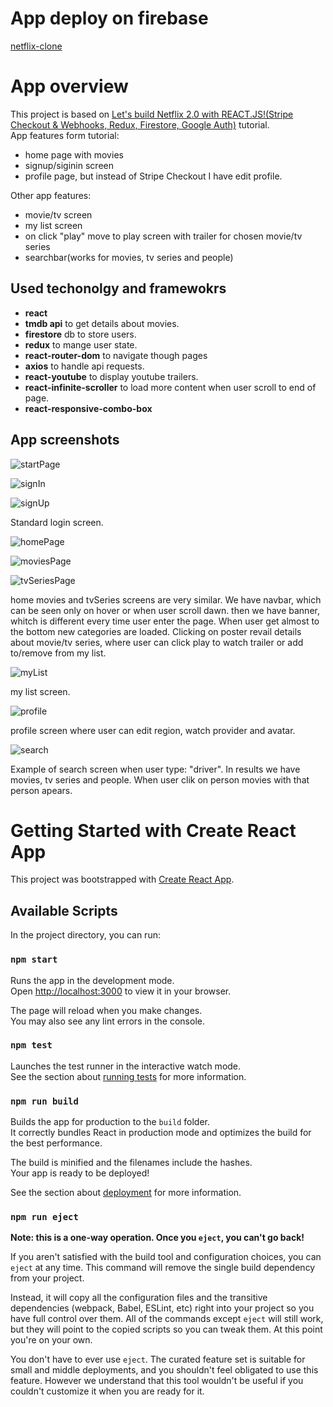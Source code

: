 # App deploy on firebase

[netflix-clone](https://jan-netflix-clone.netlify.app)

# App overview

This project is based on [Let's build Netflix 2.0 with REACT.JS!(Stripe Checkout & Webhooks, Redux, Firestore, Google Auth)](https://www.youtube.com/watch?v=HW5roUF2RLg&t) tutorial. <br />
App features form tutorial:
- home page with movies
- signup/siginin screen
- profile page, but instead of Stripe Checkout I have edit profile.

Other app features:
- movie/tv screen
- my list screen
- on click "play" move to play screen with trailer for chosen movie/tv series
- searchbar(works for movies, tv series and people)

## Used techonolgy and framewokrs

- **react**
- **tmdb api** to get details about movies.
- **firestore** db to store users.
- **redux** to mange user state.
- **react-router-dom** to navigate though pages
- **axios** to handle api requests.
- **react-youtube** to display youtube trailers.
- **react-infinite-scroller** to load more content when user scroll to end of page.
- **react-responsive-combo-box**   

## App screenshots

![startPage](/screenshots/startPage.png)

![signIn](/screenshots/signIn.png)

![signUp](/screenshots/signUp.png)

Standard login screen.

![homePage](/screenshots/homePage.png)

![moviesPage](/screenshots/moviesPage.png)

![tvSeriesPage](/screenshots/tvSeriesPage.png)

home movies and tvSeries screens are very similar. We have navbar, which can be seen only on hover or when user scroll dawn.
then we have banner, whitch is different every time user enter the page. When user get almost to the bottom new categories are loaded.
Clicking on poster revail details about movie/tv series, where user can click play to watch trailer or add
to/remove from my list.

![myList](/screenshots/myListPage.png)

my list screen.

![profile](/screenshots/profile.png)  

profile screen where user can edit region, watch provider and avatar.

![search](/screenshots/search.png)

Example of search screen when user type: "driver". In results we have movies, tv series and people.
When user clik on person movies with that person apears.

  

# Getting Started with Create React App

This project was bootstrapped with [Create React App](https://github.com/facebook/create-react-app).

## Available Scripts

In the project directory, you can run:

### `npm start`

Runs the app in the development mode.\
Open [http://localhost:3000](http://localhost:3000) to view it in your browser.

The page will reload when you make changes.\
You may also see any lint errors in the console.

### `npm test`

Launches the test runner in the interactive watch mode.\
See the section about [running tests](https://facebook.github.io/create-react-app/docs/running-tests) for more information.

### `npm run build`

Builds the app for production to the `build` folder.\
It correctly bundles React in production mode and optimizes the build for the best performance.

The build is minified and the filenames include the hashes.\
Your app is ready to be deployed!

See the section about [deployment](https://facebook.github.io/create-react-app/docs/deployment) for more information.

### `npm run eject`

**Note: this is a one-way operation. Once you `eject`, you can't go back!**

If you aren't satisfied with the build tool and configuration choices, you can `eject` at any time. This command will remove the single build dependency from your project.

Instead, it will copy all the configuration files and the transitive dependencies (webpack, Babel, ESLint, etc) right into your project so you have full control over them. All of the commands except `eject` will still work, but they will point to the copied scripts so you can tweak them. At this point you're on your own.

You don't have to ever use `eject`. The curated feature set is suitable for small and middle deployments, and you shouldn't feel obligated to use this feature. However we understand that this tool wouldn't be useful if you couldn't customize it when you are ready for it.
